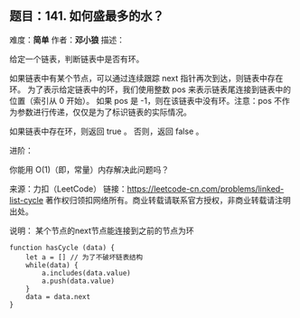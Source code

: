 ## 题目：141. 如何盛最多的水？
难度：**简单** 作者：**邓小狼**
描述：

给定一个链表，判断链表中是否有环。

如果链表中有某个节点，可以通过连续跟踪 next 指针再次到达，则链表中存在环。 为了表示给定链表中的环，我们使用整数 pos 来表示链表尾连接到链表中的位置（索引从 0 开始）。 如果 pos 是 -1，则在该链表中没有环。注意：pos 不作为参数进行传递，仅仅是为了标识链表的实际情况。

如果链表中存在环，则返回 true 。 否则，返回 false 。

进阶：

你能用 O(1)（即，常量）内存解决此问题吗？

来源：力扣（LeetCode）
链接：https://leetcode-cn.com/problems/linked-list-cycle
著作权归领扣网络所有。商业转载请联系官方授权，非商业转载请注明出处。

说明： 某个节点的next节点能连接到之前的节点为环

```
function hasCycle (data) {
	let a = [] // 为了不破坏链表结构
	while(data) {
		a.includes(data.value)
		a.push(data.value) 
	}
	data = data.next
}
```

